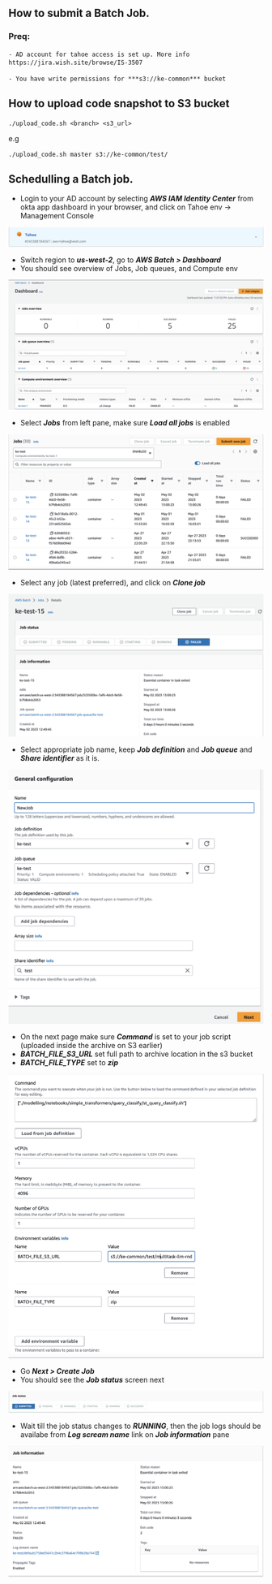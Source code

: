 ## How to submit a Batch Job.

### Preq:
	- AD account for tahoe access is set up. More info https://jira.wish.site/browse/IS-3507

	- You have write permissions for ***s3://ke-common*** bucket


## How to upload code snapshot to S3 bucket
```
./upload_code.sh <branch> <s3_url>
```
e.g
```
./upload_code.sh master s3://ke-common/test/
```


## Schedulling a Batch job.

- Login to your AD account by selecting ***AWS IAM Identity Center*** from okta app dashboard in your browser, and click on Tahoe env -> Management Console

![](./Screenshots/AD_account.png)

- Switch region to ***us-west-2***, go to ***AWS Batch > Dashboard*** 
- You should see overview of Jobs, Job queues, and Compute env

![](./Screenshots/dashboard.png)

- Select ***Jobs*** from left pane, make sure ***Load all jobs*** is enabled

![](./Screenshots/alljobs.png)

- Select any job (latest preferred), and click on ***Clone job***

![](./Screenshots/topjob1.png)

- Select appropriate job name, keep ***Job definition*** and ***Job queue*** and ***Share identifier*** as it is.

![](./Screenshots/job1.png)

- On the next page make sure ***Command*** is set to your job script (uploaded inside the archive on S3 earlier)
- ***BATCH_FILE_S3_URL*** set full path to archive location in the s3 bucket
- ***BATCH_FILE_TYPE*** set to ***zip***

![](./Screenshots/job2.png)

- Go ***Next > Create Job***
- You should see the ***Job status*** screen next

![](./Screenshots/jobstatus.png)

- Wait till the job status changes to ***RUNNING***, then the job logs should be availabe from ***Log scream name*** link on ***Job information*** pane

![](./Screenshots/logstream.png)



